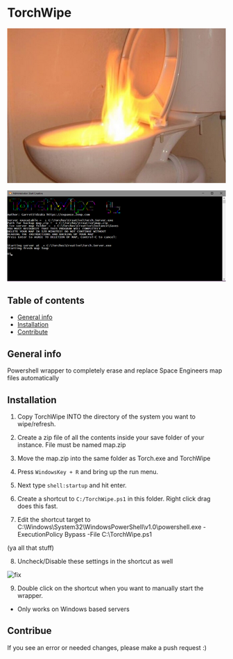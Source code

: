 
# TorchWipe
![Logo](https://raw.githubusercontent.com/GarretSidzaka/TorchWipe/master/logo.PNG)


![Example of program](https://raw.githubusercontent.com/GarretSidzaka/TorchWipe/master/torchwipe_ex.png)

## Table of contents
* [General info](#general-info)
* [Installation](#installation)
* [Contribute](#contribue)


## General info
Powershell wrapper to completely erase and replace Space Engineers map files automatically
	
## Installation
1. Copy TorchWipe INTO the directory of the system you want to wipe/refresh.

2. Create a zip file of all the contents inside your save folder of your instance.  File must be named map.zip 

3. Move the map.zip into the same folder as Torch.exe and TorchWipe

4. Press `WindowsKey + R` and bring up the run menu.  

5. Next type `shell:startup` and hit enter.

6. Create a shortcut to `C:/TorchWipe.ps1` in this folder.  Right click drag does this fast.

7. Edit the shortcut target to C:\Windows\System32\WindowsPowerShell\v1.0\powershell.exe -ExecutionPolicy Bypass -File C:\TorchWipe.ps1

(ya all that stuff)

8. Uncheck/Disable these settings in the shortcut as well

![fix](https://i.stack.imgur.com/k8EVM.jpg)

9. Double click on the shortcut when you want to manually start the wrapper.
* Only works on Windows based servers




## Contribue

If you see an error or needed changes, please make a push request :)

